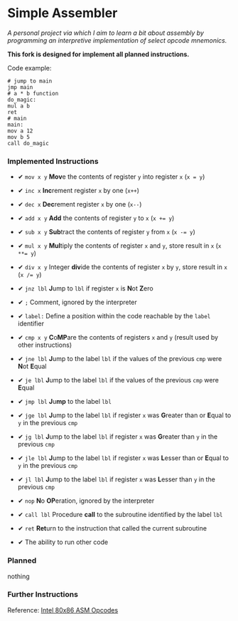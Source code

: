 # Simple Assembler
*A personal project via which I aim to learn a bit about assembly by programming an interpretive implementation of select opcode mnemonics.*

**This fork is designed for implement all planned instructions.**

Code example:
```
# jump to main
jmp main
# a * b function
do_magic:
mul a b
ret
# main
main:
mov a 12
mov b 5
call do_magic
```

### Implemented Instructions
* ✔ `mov x y` **Mov**e the contents of register `y` into register `x` (`x = y`)
* ✔ `inc x` **Inc**rement register `x` by one (`x++`)
* ✔ `dec x` **Dec**rement register `x` by one (`x--`)
* ✔ `add x y` **Add** the contents of register `y` to `x` (`x += y`)
* ✔ `sub x y` **Sub**tract the contents of register `y` from `x` (`x -= y`)
* ✔ `mul x y` **Mul**tiply the contents of register `x` and `y`, store result in `x` (`x **= y`)
* ✔ `div x y` Integer **div**ide the contents of register `x` by `y`, store result in `x` (`x /= y`)


* ✔ `jnz lbl` **J**ump to `lbl` if register `x` is **N**ot **Z**ero
* ✔ `;` Comment, ignored by the interpreter

* ✔ `label:` Define a position within the code reachable by the `label` identifier
* ✔ `cmp x y` **C**o**MP**are the contents of registers `x` and `y` (result used by other instructions)
* ✔ `jne lbl` **J**ump to the label `lbl` if the values of the previous `cmp` were **N**ot **E**qual
* ✔ `je lbl` **J**ump to the label `lbl` if the values of the previous `cmp` were **E**qual
* ✔ `jmp lbl` **J**u**mp** to the label `lbl`

* ✔ `jge lbl` **J**ump to the label `lbl` if register `x` was **G**reater than or **E**qual to `y` in the previous `cmp`
* ✔ `jg lbl` **J**ump to the label `lbl` if register `x` was **G**reater than `y` in the previous `cmp`
* ✔ `jle lbl` **J**ump to the label `lbl` if register `x` was **L**esser than or **E**qual to `y` in the previous `cmp`
* ✔ `jl lbl` **J**ump to the label `lbl` if register `x` was **L**esser than `y` in the previous `cmp`
* ✔ `nop` **N**o **OP**eration, ignored by the interpreter

* ✔ `call lbl` Procedure **call** to the subroutine identified by the label `lbl`
* ✔ `ret` **Ret**urn to the instruction that called the current subroutine

* ✔ The ability to run other code

### Planned

nothing

### Further Instructions
Reference: [Intel 80x86 ASM Opcodes](http://www.mathemainzel.info/files/x86asmref.html)
